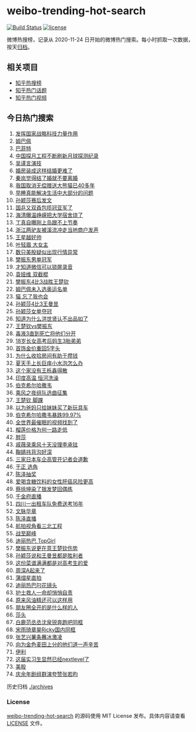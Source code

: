 # weibo-trending-hot-search

[![Build Status](https://github.com/justjavac/weibo-trending-hot-search/workflows/ci/badge.svg?branch=master)](https://github.com/justjavac/weibo-trending-hot-search/actions)
[![license](https://img.shields.io/github/license/justjavac/weibo-trending-hot-search)](https://github.com/justjavac/weibo-trending-hot-search/blob/master/LICENSE)

微博热搜榜，记录从 2020-11-24 日开始的微博热门搜索。每小时抓取一次数据，按天[归档](./archives)。

## 相关项目

- [知乎热搜榜](https://github.com/justjavac/zhihu-trending-top-search)
- [知乎热门话题](https://github.com/justjavac/zhihu-trending-hot-questions)
- [知乎热门视频](https://github.com/justjavac/zhihu-trending-hot-video)

## 今日热门搜索

<!-- BEGIN -->
<!-- 最后更新时间 Tue Jun 04 2024 04:08:11 GMT+0800 (China Standard Time) -->

1. [发挥国家战略科技力量作用](https://s.weibo.com//weibo?q=%23%E5%8F%91%E6%8C%A5%E5%9B%BD%E5%AE%B6%E6%88%98%E7%95%A5%E7%A7%91%E6%8A%80%E5%8A%9B%E9%87%8F%E4%BD%9C%E7%94%A8%23&Refer=new_time)
1. [姆巴佩](https://s.weibo.com//weibo?q=%E5%A7%86%E5%B7%B4%E4%BD%A9&t=31&band_rank=1&Refer=top)
1. [巴菲特](https://s.weibo.com//weibo?q=%E5%B7%B4%E8%8F%B2%E7%89%B9&t=31&band_rank=6&Refer=top)
1. [中国探月工程不断刷新月球探测纪录](https://s.weibo.com//weibo?q=%23%E4%B8%AD%E5%9B%BD%E6%8E%A2%E6%9C%88%E5%B7%A5%E7%A8%8B%E4%B8%8D%E6%96%AD%E5%88%B7%E6%96%B0%E6%9C%88%E7%90%83%E6%8E%A2%E6%B5%8B%E7%BA%AA%E5%BD%95%23&t=31&band_rank=3&Refer=top)
1. [吴谨言演技](https://s.weibo.com//weibo?q=%E5%90%B4%E8%B0%A8%E8%A8%80%E6%BC%94%E6%8A%80&t=31&band_rank=11&Refer=top)
1. [婚房装成这样结婚更难了](https://s.weibo.com//weibo?q=%23%E5%A9%9A%E6%88%BF%E8%A3%85%E6%88%90%E8%BF%99%E6%A0%B7%E7%BB%93%E5%A9%9A%E6%9B%B4%E9%9A%BE%E4%BA%86%23&t=31&band_rank=8&Refer=top)
1. [秦岚觉得结了婚就不要离婚](https://s.weibo.com//weibo?q=%23%E7%A7%A6%E5%B2%9A%E8%A7%89%E5%BE%97%E7%BB%93%E4%BA%86%E5%A9%9A%E5%B0%B1%E4%B8%8D%E8%A6%81%E7%A6%BB%E5%A9%9A%23&t=31&band_rank=2&Refer=top)
1. [我国取消无偿赠送大熊猫已40多年](https://s.weibo.com//weibo?q=%23%E6%88%91%E5%9B%BD%E5%8F%96%E6%B6%88%E6%97%A0%E5%81%BF%E8%B5%A0%E9%80%81%E5%A4%A7%E7%86%8A%E7%8C%AB%E5%B7%B240%E5%A4%9A%E5%B9%B4%23&t=31&band_rank=9&Refer=top)
1. [早睡真能解决生活中大部分的问题](https://s.weibo.com//weibo?q=%23%E6%97%A9%E7%9D%A1%E7%9C%9F%E8%83%BD%E8%A7%A3%E5%86%B3%E7%94%9F%E6%B4%BB%E4%B8%AD%E5%A4%A7%E9%83%A8%E5%88%86%E7%9A%84%E9%97%AE%E9%A2%98%23&t=31&band_rank=5&Refer=top)
1. [孙颖莎赛后发文](https://s.weibo.com//weibo?q=%23%E5%AD%99%E9%A2%96%E8%8E%8E%E8%B5%9B%E5%90%8E%E5%8F%91%E6%96%87%23&t=31&band_rank=18&Refer=top)
1. [国乒又双叒包揽冠亚军了](https://s.weibo.com//weibo?q=%23%E5%9B%BD%E4%B9%92%E5%8F%88%E5%8F%8C%E5%8F%92%E5%8C%85%E6%8F%BD%E5%86%A0%E4%BA%9A%E5%86%9B%E4%BA%86%23&t=31&band_rank=10&Refer=top)
1. [海清曝温峥嵘把大学宿舍烧了](https://s.weibo.com//weibo?q=%23%E6%B5%B7%E6%B8%85%E6%9B%9D%E6%B8%A9%E5%B3%A5%E5%B5%98%E6%8A%8A%E5%A4%A7%E5%AD%A6%E5%AE%BF%E8%88%8D%E7%83%A7%E4%BA%86%23&t=31&band_rank=21&Refer=top)
1. [丁真自曝刚上岛跟不上节奏](https://s.weibo.com//weibo?q=%23%E4%B8%81%E7%9C%9F%E8%87%AA%E6%9B%9D%E5%88%9A%E4%B8%8A%E5%B2%9B%E8%B7%9F%E4%B8%8D%E4%B8%8A%E8%8A%82%E5%A5%8F%23&t=31&band_rank=13&Refer=top)
1. [浙江两驴友被溪流冲走当地商户发声](https://s.weibo.com//weibo?q=%23%E6%B5%99%E6%B1%9F%E4%B8%A4%E9%A9%B4%E5%8F%8B%E8%A2%AB%E6%BA%AA%E6%B5%81%E5%86%B2%E8%B5%B0%E5%BD%93%E5%9C%B0%E5%95%86%E6%88%B7%E5%8F%91%E5%A3%B0%23&t=31&band_rank=15&Refer=top)
1. [王星越好帅](https://s.weibo.com//weibo?q=%E7%8E%8B%E6%98%9F%E8%B6%8A%E5%A5%BD%E5%B8%85&t=31&band_rank=15&Refer=top)
1. [叶轻眉 大女主](https://s.weibo.com//weibo?q=%E5%8F%B6%E8%BD%BB%E7%9C%89%20%E5%A4%A7%E5%A5%B3%E4%B8%BB&t=31&band_rank=20&Refer=top)
1. [数只美股疑似出现行情异常](https://s.weibo.com//weibo?q=%23%E6%95%B0%E5%8F%AA%E7%BE%8E%E8%82%A1%E7%96%91%E4%BC%BC%E5%87%BA%E7%8E%B0%E8%A1%8C%E6%83%85%E5%BC%82%E5%B8%B8%23&t=31&band_rank=1&Refer=top)
1. [樊振东男单冠军](https://s.weibo.com//weibo?q=%23%E6%A8%8A%E6%8C%AF%E4%B8%9C%E7%94%B7%E5%8D%95%E5%86%A0%E5%86%9B%23&t=31&band_rank=21&Refer=top)
1. [才知道微信可以锁屏录音](https://s.weibo.com//weibo?q=%E6%89%8D%E7%9F%A5%E9%81%93%E5%BE%AE%E4%BF%A1%E5%8F%AF%E4%BB%A5%E9%94%81%E5%B1%8F%E5%BD%95%E9%9F%B3&t=31&band_rank=12&Refer=top)
1. [袁娅维 双截棍](https://s.weibo.com//weibo?q=%E8%A2%81%E5%A8%85%E7%BB%B4%20%E5%8F%8C%E6%88%AA%E6%A3%8D&t=31&band_rank=17&Refer=top)
1. [樊振东4比3战胜王楚钦](https://s.weibo.com//weibo?q=%23%E6%A8%8A%E6%8C%AF%E4%B8%9C4%E6%AF%943%E6%88%98%E8%83%9C%E7%8E%8B%E6%A5%9A%E9%92%A6%23&t=31&band_rank=26&Refer=top)
1. [姆巴佩未入选奥运名单](https://s.weibo.com//weibo?q=%23%E5%A7%86%E5%B7%B4%E4%BD%A9%E6%9C%AA%E5%85%A5%E9%80%89%E5%A5%A5%E8%BF%90%E5%90%8D%E5%8D%95%23&t=31&band_rank=11&Refer=top)
1. [猫 忘了我也会](https://s.weibo.com//weibo?q=%E7%8C%AB%20%E5%BF%98%E4%BA%86%E6%88%91%E4%B9%9F%E4%BC%9A&t=31&band_rank=29&Refer=top)
1. [孙颖莎4比3王曼昱](https://s.weibo.com//weibo?q=%23%E5%AD%99%E9%A2%96%E8%8E%8E4%E6%AF%943%E7%8E%8B%E6%9B%BC%E6%98%B1%23&t=31&band_rank=49&Refer=top)
1. [孙颖莎女单夺冠](https://s.weibo.com//weibo?q=%23%E5%AD%99%E9%A2%96%E8%8E%8E%E5%A5%B3%E5%8D%95%E5%A4%BA%E5%86%A0%23&t=31&band_rank=37&Refer=top)
1. [知道为什么洪世贤认不出品如了](https://s.weibo.com//weibo?q=%23%E7%9F%A5%E9%81%93%E4%B8%BA%E4%BB%80%E4%B9%88%E6%B4%AA%E4%B8%96%E8%B4%A4%E8%AE%A4%E4%B8%8D%E5%87%BA%E5%93%81%E5%A6%82%E4%BA%86%23&t=31&band_rank=46&Refer=top)
1. [王楚钦vs樊振东](https://s.weibo.com//weibo?q=%23%E7%8E%8B%E6%A5%9A%E9%92%A6vs%E6%A8%8A%E6%8C%AF%E4%B8%9C%23&t=31&band_rank=36&Refer=top)
1. [毒液3直到死亡将他们分开](https://s.weibo.com//weibo?q=%23%E6%AF%92%E6%B6%B23%E7%9B%B4%E5%88%B0%E6%AD%BB%E4%BA%A1%E5%B0%86%E4%BB%96%E4%BB%AC%E5%88%86%E5%BC%80%23&t=31&band_rank=16&Refer=top)
1. [18岁长女高考后妈生3胎弟弟](https://s.weibo.com//weibo?q=%2318%E5%B2%81%E9%95%BF%E5%A5%B3%E9%AB%98%E8%80%83%E5%90%8E%E5%A6%88%E7%94%9F3%E8%83%8E%E5%BC%9F%E5%BC%9F%23&t=31&band_rank=24&Refer=top)
1. [首饰金价重回5字头](https://s.weibo.com//weibo?q=%23%E9%A6%96%E9%A5%B0%E9%87%91%E4%BB%B7%E9%87%8D%E5%9B%9E5%E5%AD%97%E5%A4%B4%23&t=31&band_rank=27&Refer=top)
1. [为什么收拾房间有助于攒钱](https://s.weibo.com//weibo?q=%23%E4%B8%BA%E4%BB%80%E4%B9%88%E6%94%B6%E6%8B%BE%E6%88%BF%E9%97%B4%E6%9C%89%E5%8A%A9%E4%BA%8E%E6%94%92%E9%92%B1%23&t=31&band_rank=25&Refer=top)
1. [夏天手上长巨痒小水泡怎么办](https://s.weibo.com//weibo?q=%23%E5%A4%8F%E5%A4%A9%E6%89%8B%E4%B8%8A%E9%95%BF%E5%B7%A8%E7%97%92%E5%B0%8F%E6%B0%B4%E6%B3%A1%E6%80%8E%E4%B9%88%E5%8A%9E%23&t=31&band_rank=31&Refer=top)
1. [这个家没有王栎鑫得散](https://s.weibo.com//weibo?q=%E8%BF%99%E4%B8%AA%E5%AE%B6%E6%B2%A1%E6%9C%89%E7%8E%8B%E6%A0%8E%E9%91%AB%E5%BE%97%E6%95%A3&t=31&band_rank=34&Refer=top)
1. [印度高温 恒河洗澡](https://s.weibo.com//weibo?q=%E5%8D%B0%E5%BA%A6%E9%AB%98%E6%B8%A9%20%E6%81%92%E6%B2%B3%E6%B4%97%E6%BE%A1&t=31&band_rank=22&Refer=top)
1. [伯克希尔哈撒韦](https://s.weibo.com//weibo?q=%E4%BC%AF%E5%85%8B%E5%B8%8C%E5%B0%94%E5%93%88%E6%92%92%E9%9F%A6&t=31&band_rank=42&Refer=top)
1. [乘风之夜组队选曲征集](https://s.weibo.com//weibo?q=%E4%B9%98%E9%A3%8E%E4%B9%8B%E5%A4%9C%E7%BB%84%E9%98%9F%E9%80%89%E6%9B%B2%E5%BE%81%E9%9B%86&t=31&band_rank=42&Refer=top)
1. [王楚钦 脚踝](https://s.weibo.com//weibo?q=%E7%8E%8B%E6%A5%9A%E9%92%A6%20%E8%84%9A%E8%B8%9D&t=31&band_rank=19&Refer=top)
1. [以为爸妈只给妹妹买了新玩具车](https://s.weibo.com//weibo?q=%E4%BB%A5%E4%B8%BA%E7%88%B8%E5%A6%88%E5%8F%AA%E7%BB%99%E5%A6%B9%E5%A6%B9%E4%B9%B0%E4%BA%86%E6%96%B0%E7%8E%A9%E5%85%B7%E8%BD%A6&t=31&band_rank=33&Refer=top)
1. [伯克希尔哈撒韦暴跌99.97%](https://s.weibo.com//weibo?q=%23%E4%BC%AF%E5%85%8B%E5%B8%8C%E5%B0%94%E5%93%88%E6%92%92%E9%9F%A6%E6%9A%B4%E8%B7%8C99.97%25%23&t=31&band_rank=38&Refer=top)
1. [全世界最催眠的视频找到了](https://s.weibo.com//weibo?q=%E5%85%A8%E4%B8%96%E7%95%8C%E6%9C%80%E5%82%AC%E7%9C%A0%E7%9A%84%E8%A7%86%E9%A2%91%E6%89%BE%E5%88%B0%E4%BA%86&t=31&band_rank=39&Refer=top)
1. [榴莲价格为何一路走低](https://s.weibo.com//weibo?q=%23%E6%A6%B4%E8%8E%B2%E4%BB%B7%E6%A0%BC%E4%B8%BA%E4%BD%95%E4%B8%80%E8%B7%AF%E8%B5%B0%E4%BD%8E%23&t=31&band_rank=10&Refer=top)
1. [胖莎](https://s.weibo.com//weibo?q=%E8%83%96%E8%8E%8E&t=31&band_rank=13&Refer=top)
1. [戚薇录乘风十天没理李承铉](https://s.weibo.com//weibo?q=%23%E6%88%9A%E8%96%87%E5%BD%95%E4%B9%98%E9%A3%8E%E5%8D%81%E5%A4%A9%E6%B2%A1%E7%90%86%E6%9D%8E%E6%89%BF%E9%93%89%23&t=31&band_rank=39&Refer=top)
1. [鞠婧祎背沟好深](https://s.weibo.com//weibo?q=%23%E9%9E%A0%E5%A9%A7%E7%A5%8E%E8%83%8C%E6%B2%9F%E5%A5%BD%E6%B7%B1%23&t=31&band_rank=24&Refer=top)
1. [三家日本车企高管开记者会道歉](https://s.weibo.com//weibo?q=%23%E4%B8%89%E5%AE%B6%E6%97%A5%E6%9C%AC%E8%BD%A6%E4%BC%81%E9%AB%98%E7%AE%A1%E5%BC%80%E8%AE%B0%E8%80%85%E4%BC%9A%E9%81%93%E6%AD%89%23&t=31&band_rank=35&Refer=top)
1. [于正 选角](https://s.weibo.com//weibo?q=%E4%BA%8E%E6%AD%A3%20%E9%80%89%E8%A7%92&t=31&band_rank=44&Refer=top)
1. [陈泽抽奖](https://s.weibo.com//weibo?q=%E9%99%88%E6%B3%BD%E6%8A%BD%E5%A5%96&t=31&band_rank=33&Refer=top)
1. [爱喝含糖饮料的女性肝癌风险更高](https://s.weibo.com//weibo?q=%23%E7%88%B1%E5%96%9D%E5%90%AB%E7%B3%96%E9%A5%AE%E6%96%99%E7%9A%84%E5%A5%B3%E6%80%A7%E8%82%9D%E7%99%8C%E9%A3%8E%E9%99%A9%E6%9B%B4%E9%AB%98%23&t=31&band_rank=47&Refer=top)
1. [蔡徐坤染了银发梦回偶练](https://s.weibo.com//weibo?q=%23%E8%94%A1%E5%BE%90%E5%9D%A4%E6%9F%93%E4%BA%86%E9%93%B6%E5%8F%91%E6%A2%A6%E5%9B%9E%E5%81%B6%E7%BB%83%23&t=31&band_rank=30&Refer=top)
1. [千金府直播](https://s.weibo.com//weibo?q=%23%E5%8D%83%E9%87%91%E5%BA%9C%E7%9B%B4%E6%92%AD%23&t=31&band_rank=45&Refer=top)
1. [四川一出租车队免费送考16年](https://s.weibo.com//weibo?q=%23%E5%9B%9B%E5%B7%9D%E4%B8%80%E5%87%BA%E7%A7%9F%E8%BD%A6%E9%98%9F%E5%85%8D%E8%B4%B9%E9%80%81%E8%80%8316%E5%B9%B4%23&t=31&band_rank=50&Refer=top)
1. [文脉华章](https://s.weibo.com//weibo?q=%23%E6%96%87%E8%84%89%E5%8D%8E%E7%AB%A0%23&Refer=new_time)
1. [陈泽直播](https://s.weibo.com//weibo?q=%E9%99%88%E6%B3%BD%E7%9B%B4%E6%92%AD&t=31&band_rank=44&Refer=top)
1. [航拍视角看三北工程](https://s.weibo.com//weibo?q=%23%E8%88%AA%E6%8B%8D%E8%A7%86%E8%A7%92%E7%9C%8B%E4%B8%89%E5%8C%97%E5%B7%A5%E7%A8%8B%23&t=31&band_rank=3&Refer=top)
1. [战至巅峰](https://s.weibo.com//weibo?q=%E6%88%98%E8%87%B3%E5%B7%85%E5%B3%B0&t=31&band_rank=23&Refer=top)
1. [迪丽热巴 TopGirl](https://s.weibo.com//weibo?q=%E8%BF%AA%E4%B8%BD%E7%83%AD%E5%B7%B4%20TopGirl&t=31&band_rank=16&Refer=top)
1. [樊振东说更在意王楚钦伤势](https://s.weibo.com//weibo?q=%23%E6%A8%8A%E6%8C%AF%E4%B8%9C%E8%AF%B4%E6%9B%B4%E5%9C%A8%E6%84%8F%E7%8E%8B%E6%A5%9A%E9%92%A6%E4%BC%A4%E5%8A%BF%23&t=31&band_rank=29&Refer=top)
1. [孙颖莎说和王曼昱都是胜利者](https://s.weibo.com//weibo?q=%23%E5%AD%99%E9%A2%96%E8%8E%8E%E8%AF%B4%E5%92%8C%E7%8E%8B%E6%9B%BC%E6%98%B1%E9%83%BD%E6%98%AF%E8%83%9C%E5%88%A9%E8%80%85%23&t=31&band_rank=43&Refer=top)
1. [这份菜谱满满都是对高考生的爱](https://s.weibo.com//weibo?q=%23%E8%BF%99%E4%BB%BD%E8%8F%9C%E8%B0%B1%E6%BB%A1%E6%BB%A1%E9%83%BD%E6%98%AF%E5%AF%B9%E9%AB%98%E8%80%83%E7%94%9F%E7%9A%84%E7%88%B1%23&t=31&band_rank=10&Refer=top)
1. [周深A起来了](https://s.weibo.com//weibo?q=%23%E5%91%A8%E6%B7%B1A%E8%B5%B7%E6%9D%A5%E4%BA%86%23&t=31&band_rank=48&Refer=top)
1. [蒲熠星直拍](https://s.weibo.com//weibo?q=%23%E8%92%B2%E7%86%A0%E6%98%9F%E7%9B%B4%E6%8B%8D%23&t=31&band_rank=49&Refer=top)
1. [迪丽热巴叼花镜头](https://s.weibo.com//weibo?q=%23%E8%BF%AA%E4%B8%BD%E7%83%AD%E5%B7%B4%E5%8F%BC%E8%8A%B1%E9%95%9C%E5%A4%B4%23&t=31&band_rank=50&Refer=top)
1. [护士救人一命却悄悄自责](https://s.weibo.com//weibo?q=%23%E6%8A%A4%E5%A3%AB%E6%95%91%E4%BA%BA%E4%B8%80%E5%91%BD%E5%8D%B4%E6%82%84%E6%82%84%E8%87%AA%E8%B4%A3%23&t=31&band_rank=10&Refer=top)
1. [原来风油精还可以这样用](https://s.weibo.com//weibo?q=%E5%8E%9F%E6%9D%A5%E9%A3%8E%E6%B2%B9%E7%B2%BE%E8%BF%98%E5%8F%AF%E4%BB%A5%E8%BF%99%E6%A0%B7%E7%94%A8&t=31&band_rank=47&Refer=top)
1. [朋友圈全开的是什么样的人](https://s.weibo.com//weibo?q=%23%E6%9C%8B%E5%8F%8B%E5%9C%88%E5%85%A8%E5%BC%80%E7%9A%84%E6%98%AF%E4%BB%80%E4%B9%88%E6%A0%B7%E7%9A%84%E4%BA%BA%23&t=31&band_rank=4&Refer=top)
1. [莎头](https://s.weibo.com//weibo?q=%E8%8E%8E%E5%A4%B4&t=31&band_rank=14&Refer=top)
1. [白鹿范丞丞沈泉锐奔跑吧同框](https://s.weibo.com//weibo?q=%23%E7%99%BD%E9%B9%BF%E8%8C%83%E4%B8%9E%E4%B8%9E%E6%B2%88%E6%B3%89%E9%94%90%E5%A5%94%E8%B7%91%E5%90%A7%E5%90%8C%E6%A1%86%23&t=31&band_rank=34&Refer=top)
1. [宋雨琦章昊Ricky国内同框](https://s.weibo.com//weibo?q=%23%E5%AE%8B%E9%9B%A8%E7%90%A6%E7%AB%A0%E6%98%8ARicky%E5%9B%BD%E5%86%85%E5%90%8C%E6%A1%86%23&t=31&band_rank=45&Refer=top)
1. [张艺兴薯条蘸冰激凌](https://s.weibo.com//weibo?q=%23%E5%BC%A0%E8%89%BA%E5%85%B4%E8%96%AF%E6%9D%A1%E8%98%B8%E5%86%B0%E6%BF%80%E5%87%8C%23&t=31&band_rank=38&Refer=top)
1. [向为金色麦田上分的他们道一声辛苦](https://s.weibo.com//weibo?q=%23%E5%90%91%E4%B8%BA%E9%87%91%E8%89%B2%E9%BA%A6%E7%94%B0%E4%B8%8A%E5%88%86%E7%9A%84%E4%BB%96%E4%BB%AC%E9%81%93%E4%B8%80%E5%A3%B0%E8%BE%9B%E8%8B%A6%23&t=31&band_rank=40&Refer=top)
1. [伊利](https://s.weibo.com//weibo?q=%E4%BC%8A%E5%88%A9&t=31&band_rank=7&Refer=top)
1. [这届实习生显然已经nextlevel了](https://s.weibo.com//weibo?q=%23%E8%BF%99%E5%B1%8A%E5%AE%9E%E4%B9%A0%E7%94%9F%E6%98%BE%E7%84%B6%E5%B7%B2%E7%BB%8Fnextlevel%E4%BA%86%23&t=31&band_rank=28&Refer=top)
1. [美股](https://s.weibo.com//weibo?q=%E7%BE%8E%E8%82%A1&t=31&band_rank=32&Refer=top)
1. [庆余年剧组群演夸赞张若昀](https://s.weibo.com//weibo?q=%23%E5%BA%86%E4%BD%99%E5%B9%B4%E5%89%A7%E7%BB%84%E7%BE%A4%E6%BC%94%E5%A4%B8%E8%B5%9E%E5%BC%A0%E8%8B%A5%E6%98%80%23&t=31&band_rank=41&Refer=top)

<!-- END -->

历史归档 [./archives](./archives)

### License

[weibo-trending-hot-search](https://github.com/justjavac/weibo-trending-hot-search) 的源码使用 MIT License
发布。具体内容请查看 [LICENSE](./LICENSE) 文件。
